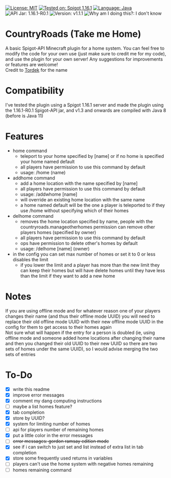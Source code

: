 [![License: MIT](https://img.shields.io/badge/License-MIT-brightgreen.svg)](https://opensource.org/licenses/MIT) [![Tested on: Spigot 1.16.1](https://img.shields.io/badge/Tested%20on-Spigot%201.16.1-yellow.svg)](https://www.spigotmc.org/) [![Language: Java](https://img.shields.io/badge/Language-Java-red)](https://www.java.com/en/) ![API Jar: 1.16.1-R0.1](https://img.shields.io/badge/API%20Jar-1.16.1--R0.1-blueviolet) ![Version: v1.1.1](https://img.shields.io/badge/Version-v1.3-blue) ![Why am I doing this?: I don't know](https://img.shields.io/badge/Why%20am%20I%20making%20these%3F-I%20don't%20know-lightgrey)
# CountryRoads (Take me Home)
A basic Spigot-API Minecraft plugin for a home system.
You can feel free to modify the code for your own use (just make sure to credit me for my code), and use the plugin for your own server!
Any suggestions for improvements or features are welcome!\
Credit to [Tordek](https://tordek.me/) for the name
# Compatibility
I've tested the plugin using a Spigot 1.16.1 server and made the plugin using the 1.16.1-R0.1 Spigot-API jar, and v1.3 and onwards are compiled with Java 8 (before is Java 11)
# Features
- home command
  - teleport to your home specified by \[name\] or if no home is specified your home named default
  - all players have permission to use this command by default
  - usage: /home (name)
- addhome command
  - add a home location with the name specified by \[name\]
  - all players have permission to use this command by default
  - usage: /addwhome \[name\]
  - will override an existing home location with the same name
  - a home named default will be the one a player is teleported to if they use /home without specifying which of their homes
- delhome command
  - removes the home location specified by name, people with the countryroads.manageotherhomes permission can remove other players homes (specified by owner)
  - all players have permission to use this command by default
  - ops have permission to delete other's homes by default
  - usage: /delhome \[name\] (owner)
- in the config you can set max number of homes or set it to 0 or less disables the limit
  - if you lower the limit and a player has more than the new limit they can keep their homes but will have delete homes until they have less than the limit if they want to add a new home
# Notes
If you are using offline mode and for whatever reason one of your players changes their name (and thus their offline mode UUID) you will need to replace their old offline mode UUID with their new offline mode UUID in the config for them to get access to their homes again\
Not sure what will happen if the entry for a person is doubled (ie, using offline mode and someone added home locations after changing their name and then you changed their old UUID to their new UUID so there are two sets of homes under the same UUID), so I would advise merging the two sets of entries
# To-Do
- [x] write this readme
- [x] improve error messages
- [x] comment my dang computing instructions
- [ ] maybe a list homes feature?
- [x] tab completion
- [x] store by UUID?
- [x] system for limiting number of homes
- [ ] api for players number of remaining homes
- [x] put a little color in the error messages
- [ ] ~~error messages: gordon ramsay edition mode~~
- [x] see if i can switch to just set and list instead of extra list in tab completion
- [x] store some frequently used returns in variables
- [ ] players can't use the home system with negative homes remaining
- [ ] homes remaining command
